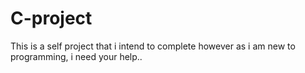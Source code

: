# C-project
This is a self project that i intend to complete however as i am new to programming, i need your help..
